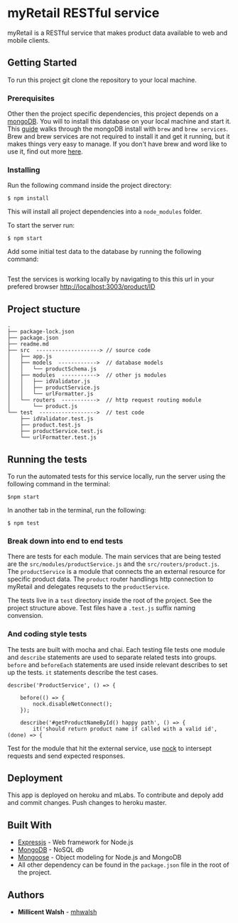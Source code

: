 # myRetail RESTful service

myRetail is a RESTful service that makes product data available to web and mobile clients.

## Getting Started

To run this project git clone the repository to your local machine.

### Prerequisites

Other then the project specific dependencies, this project depends on a [mongoDB](https://www.mongodb.com/). You will to install this database on your local machine and start it. This [guide](https://github.com/mhwalsh/lecture-guides/blob/master/mongo-install.md) walks through the mongoDB install with `brew` and `brew services`. Brew and brew services are not required to install it and get it running, but it makes things very easy to manage. If you don't have brew and word like to use it, find out more [here](https://brew.sh/).

### Installing

Run the following command inside the project directory:

```
$ npm install
```

This will install all project dependencies into a `node_modules` folder.

To start the server run:

```
$ npm start
```

Add some initial test data to the database by running the following command:

```
```

Test the services is working locally by navigating to this this url in your prefered browser [http://localhost:3003/product/ID](http://localhost:3003/product/ID)

## Project stucture

```
.
├── package-lock.json
├── package.json
├── readme.md
├── src  --------------------> // source code
│   ├── app.js
│   ├── models  ------------>  // database models
│   │   └── productSchema.js
│   ├── modules  ----------->  // other js modules
│   │   ├── idValidator.js
│   │   ├── productService.js
│   │   └── urlFormatter.js
│   └── routers  ----------->  // http request routing module
│       └── product.js
└── test  ------------------>  // test code
    ├── idValidator.test.js
    ├── product.test.js
    ├── productService.test.js
    └── urlFormatter.test.js
```

## Running the tests

To run the automated tests for this service locally, run the server using the following command in the terminal:

```
$npm start
```
In another tab in the terminal, run the following:

```
$ npm test
```
### Break down into end to end tests

There are tests for each module. The main services that are being tested are the  `src/modules/productService.js` and the `src/routers/product.js`. The `productService` is a module that connects the an external resource for specific product data. The `product` router handlings http connection to myRetail and delegates requsets to the `productService`. 

The tests live in a `test` directory inside the root of the project. See the project structure above. Test files have a `.test.js` suffix naming convension.


### And coding style tests

The tests are built with mocha and chai. Each testing file tests one module and `describe` statements are used to separate related tests into groups. `before` and `beforeEach` statements are used inside relevant describes to set up the tests. `it` statements describe the test cases.

```
describe('ProductService', () => {

    before(() => {
        nock.disableNetConnect();
    });

    describe('#getProductNameById() happy path', () => {
    	it('should return product name if called with a valid id', (done) => {
```

Test for the module that hit the external service, use [nock](https://github.com/node-nock/nock) to intersept requests and send expected responses.

## Deployment

This app is deployed on heroku and mLabs. To contribute and depoly add and commit changes. Push changes to heroku master.

## Built With

* [Expressjs](https://expressjs.com/) - Web framework for Node.js
* [MongoDB](https://www.mongodb.com/) - NoSQL db
* [Mongoose](http://mongoosejs.com/index.html) - Object modeling for Node.js and MongoDB
* All other dependency can be found in the `package.json` file in the root of the project.


## Authors

* **Millicent Walsh** - [mhwalsh](https://github.com/mhwalsh)